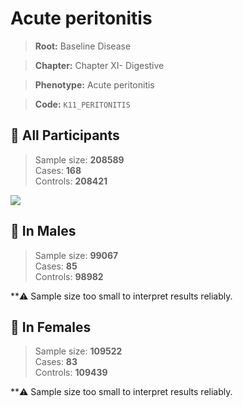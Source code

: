 # Acute peritonitis

> **Root:** Baseline Disease  

> **Chapter:** Chapter XI- Digestive  

> **Phenotype:** Acute peritonitis  

> **Code:** `K11_PERITONITIS`

## 🧪 All Participants  
> Sample size: **208589**  
> Cases: **168**  
> Controls: **208421**
<img src="/Disease/Figures/ALL/Baseline/K11_PERITONITIS.png"/>
<CsvTable src="/Disease_Data/ALL/Baseline/LG_K11_PERITONITIS.csv" label="🔍 View full results" />

## 👨 In Males  
> Sample size: **99067**  
> Cases: **85**  
> Controls: **98982**

**⚠️ Sample size too small to interpret results reliably.

## 👩 In Females  
> Sample size: **109522**  
> Cases: **83**  
> Controls: **109439**

**⚠️ Sample size too small to interpret results reliably.
